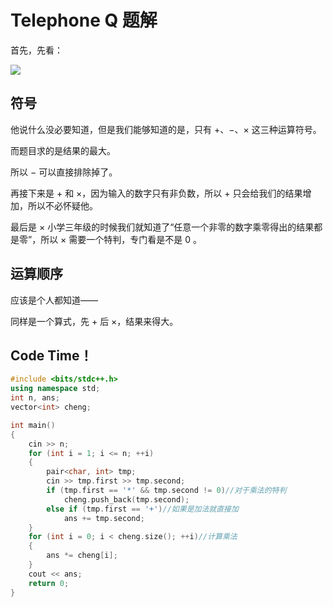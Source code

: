 # Telephone Q 题解
首先，先看：

![](https://cdn.luogu.com.cn/upload/image_hosting/gvboz13p.png)


## 符号

他说什么没必要知道，但是我们能够知道的是，只有 $+$、$-$、$\times$ 这三种运算符号。

而题目求的是结果的最大。

所以 $-$ 可以直接排除掉了。

再接下来是 $+$ 和 $\times$，因为输入的数字只有非负数，所以 $+$ 只会给我们的结果增加，所以不必怀疑他。

最后是 $\times$ 小学三年级的时候我们就知道了“任意一个非零的数字乘零得出的结果都是零”，所以 $\times$ 需要一个特判，专门看是不是 $0$ 。

## 运算顺序
应该是个人都知道——

同样是一个算式，先 $+$ 后 $\times$，结果来得大。

## Code Time！
```cpp
#include <bits/stdc++.h>
using namespace std;
int n, ans;
vector<int> cheng;

int main()
{
    cin >> n;
    for (int i = 1; i <= n; ++i)
    {
        pair<char, int> tmp;
        cin >> tmp.first >> tmp.second;
        if (tmp.first == '*' && tmp.second != 0)//对于乘法的特判
            cheng.push_back(tmp.second);
        else if (tmp.first == '+')//如果是加法就直接加
            ans += tmp.second;
    }
    for (int i = 0; i < cheng.size(); ++i)//计算乘法
    {
        ans *= cheng[i];
    }
    cout << ans;
    return 0;
}
```